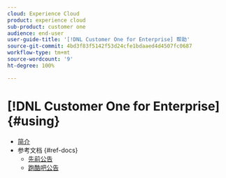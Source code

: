 ```yaml
---
cloud: Experience Cloud
product: experience cloud
sub-product: customer one
audience: end-user
user-guide-title: '[!DNL Customer One for Enterprise] 帮助'
source-git-commit: 4bd3f83f5142f53d24cfe1bdaaed4d4507fc0687
workflow-type: tm+mt
source-wordcount: '9'
ht-degree: 100%

---
```



# [!DNL Customer One for Enterprise] {#using}

+ [简介](home.md)
+ 参考文档 {#ref-docs}
   + [先前公告](intro-customer-support.md)
   + [跑酷吧公告](parkour-now.md)
